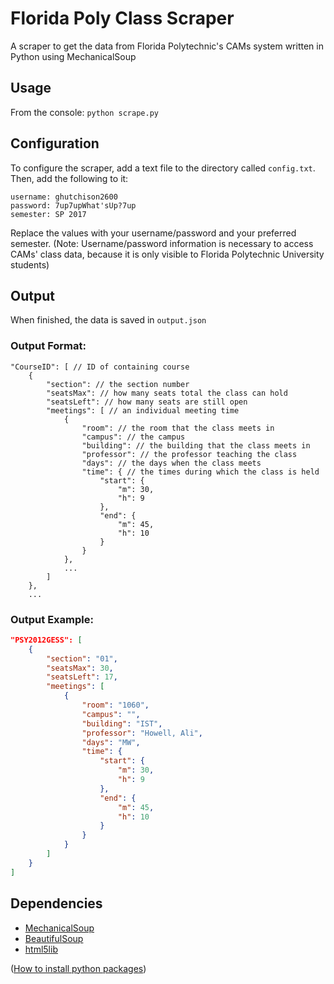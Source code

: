 # Florida Poly Class Scraper
A scraper to get the data from Florida Polytechnic's CAMs system written in Python using MechanicalSoup

## Usage
From the console:
`python scrape.py`

## Configuration
To configure the scraper, add a text file to the directory called `config.txt`. Then, add the following to it:
```
username: ghutchison2600
password: 7up7upWhat'sUp?7up
semester: SP 2017
```
Replace the values with your username/password and your preferred semester.
(Note: Username/password information is necessary to access CAMs' class data, because it is only visible to Florida Polytechnic University students)

## Output
When finished, the data is saved in `output.json`

### Output Format:
```
"CourseID": [ // ID of containing course
    {
        "section": // the section number
        "seatsMax": // how many seats total the class can hold
        "seatsLeft": // how many seats are still open
        "meetings": [ // an individual meeting time
            {
                "room": // the room that the class meets in
                "campus": // the campus
                "building": // the building that the class meets in
                "professor": // the professor teaching the class
                "days": // the days when the class meets
                "time": { // the times during which the class is held
                    "start": {
                        "m": 30,
                        "h": 9
                    },
                    "end": {
                        "m": 45,
                        "h": 10
                    }
                }
            },
            ...
        ]
    },
    ...
```

### Output Example:
```json
"PSY2012GESS": [
    {
        "section": "01",
        "seatsMax": 30,
        "seatsLeft": 17,
        "meetings": [
            {
                "room": "1060",
                "campus": "",
                "building": "IST",
                "professor": "Howell, Ali",
                "days": "MW",
                "time": {
                    "start": {
                        "m": 30,
                        "h": 9
                    },
                    "end": {
                        "m": 45,
                        "h": 10
                    }
                }
            }
        ]
    }
]
```

## Dependencies
* [MechanicalSoup](https://www.github.com/hickford/MechanicalSoup)
* [BeautifulSoup](https://www.crummy.com/software/BeautifulSoup/)
* [html5lib](https://pypi.python.org/pypi/html5lib)

([How to install python packages](https://packaging.python.org/installing/))
